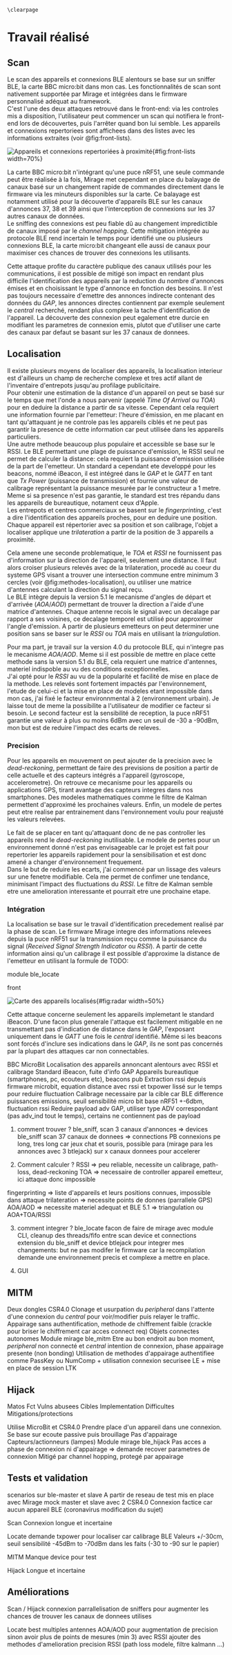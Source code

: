 ```{=latex}
\clearpage
```

# Travail réalisé

## Scan

Le scan des appareils et connexions BLE alentours se base sur un sniffer BLE, la carte BBC micro:bit dans mon cas. Les fonctionnalités de scan sont nativement supportée par Mirage et intégrées dans le firmware personnalisé adéquat au framework.  
C'est l'une des deux attaques retrouvé dans le front-end: via les controles mis a disposition, l'utilisateur peut commencer un scan qui notifiera le front-end lors de découvertes, puis l'arrêter quand bon lui semble. Les appareils et connexions repertoriees sont affichees dans des listes avec les informations extraites (voir @fig:front-lists).

![Appareils et connexions repertoriées à proximité](img/lists.png){#fig:front-lists width=70%}

La carte BBC micro:bit n'intégrant qu'une puce nRF51, une seule commande peut être réalisée à la fois, Mirage met cependant en place du balayage de canaux basé sur un changement rapide de commandes directement dans le firmware via les minuteurs disponibles sur la carte. Ce balayage est notamment utilisé pour la découverte d'appareils BLE sur les canaux d'annonces 37, 38 et 39 ainsi que l'interception de connexions sur les 37 autres canaux de données.  
Le sniffing des connexions est peu fiable dû au changement impredictible de canaux imposé par le *channel hopping*. Cette mitigation intégrée au protocole BLE rend incertain le temps pour identifié une ou plusieurs connexions BLE, la carte micro:bit changeant elle aussi de canaux pour maximiser ces chances de trouver des connexions les utilisants.  

Cette attaque profite du caractère publique des canaux utilisés pour les communications, il est possible de mitigé son impact en rendant plus difficile l'identification des appareils par la reduction du nombre d'annonces émises et en choisissant le type d'annonce en fonction des besoins. Il n'est pas toujours necessaire d'emettre des annonces indirecte contenant des données du *GAP*, les annonces directes contiennent par exemple seulement le *central* recherché, rendant plus complexe la tache d'identification de l'appareil. La découverte des connexion peut egalement etre durcie en modifiant les parametres de connexion emis, plutot que d'utiliser une carte des canaux par defaut se basant sur les 37 canaux de donnees.

## Localisation

Il existe plusieurs moyens de localiser des appareils, la localisation interieur est d'ailleurs un champ de recherche complexe et tres actif allant de l'inventaire d'entrepots jusqu'au profilage publicitaire.  
Pour obtenir une estimation de la distance d'un appareil on peut se basé sur le temps que met l'onde a nous parvenir (appelé *Time Of Arrival* ou *TOA*) pour en deduire la distance a partir de sa vitesse. Cependant cela requiert une information fournie par l'emetteur: l'heure d'émission, en me placant en tant qu'attaquant je ne controle pas les appareils ciblés et ne peut pas garantir la presence de cette information car peut utilisée dans les appareils particuliers.  
Une autre methode beaucoup plus populaire et accessible se base sur le RSSI. Le BLE permettant une plage de puissance d'emission, le RSSI seul ne permet de calculer la distance: cela requiert la puissance d'emission utilisée de la part de l'emetteur. Un standard a cependant ete developpé pour les beacons, nommé iBeacon, il est intégreé dans le *GAP* et le *GATT* en tant que *Tx Power* (puissance de transmission) et fournie une valeur de calibrage représentant la puissance mesurée par le constructeur a 1 metre. Meme si sa presence n'est pas garantie, le standard est tres répandu dans les appareils de bureautique, notament ceux d'Apple.  
Les entrepots et centres commerciaux se basent sur le *fingerprinting*, c'est a dire l'identification des appareils proches, pour en deduire une position. Chaque appareil est répertorier avec sa position et son calibrage, l'objet a localiser applique une *trilateration* a partir de la position de 3 appareils a proximité.  

Cela amene une seconde problematique, le *TOA* et *RSSI* ne fournissent pas d'information sur la direction de l'appareil, seulement une distance. Il faut alors croiser plusieurs relevés avec de la trilateration, procedé au coeur du systeme GPS visant a trouver une intersection commune entre minimum 3 cercles (voir @fig:methodes-localisation), ou utiliser une matrice d'antennes calculant la direction du signal reçu.  
Le BLE intègre depuis la version 5.1 le mecanisme d'angles de départ et d'arrivée (*AOA*/*AOD*) permettant de trouver la direction a l'aide d'une matrice d'antennes. Chaque antenne recois le signal avec un decalage par rapport a ses voisines, ce decalage temporel est utilisé pour approximer l'angle d'emission. A partir de plusieurs emetteurs on peut determiner une position sans se baser sur le *RSSI* ou *TOA* mais en utilisant la *triangulation*.

Pour ma part, je travail sur la version 4.0 du protocole BLE, qui n'integre pas le mecanisme *AOA*/*AOD*. Meme si il est possible de mettre en place cette methode sans la version 5.1 du BLE, cela requiert une matrice d'antennes, materiel indispoble au vu des conditions exceptionnelles.  
J'ai opté pour le *RSSI* au vu de la popularité et facilité de mise en place de la methode. Les relevés sont fortement impactés par l'environnement, l'etude de celui-ci et la mise en place de modeles etant impossible dans mon cas, j'ai fixé le facteur environnmental à 2 (environnement urbain). Je laisse tout de meme la possibilite a l'utilisateur de modifier ce facteur si besoin. Le second facteur est la sensibilité de reception, la puce nRF51 garantie une valeur à plus ou moins 6dBm avec un seuil de -30 a -90dBm, mon but est de reduire l'impact des ecarts de releves.

### Precision

Pour les appareils en mouvement on peut ajouter de la precision avec le *dead-reckoning*, permettant de faire des previsions de position a partir de celle actuelle et des capteurs intégrés a l'appareil (gyroscope, accelerometre). On retrouve ce mecanisme pour les appareils ou applications GPS, tirant avantage des capteurs integres dans nos smartphones.
Des modeles mathematiques comme le filtre de Kalman permettent d'approximé les prochaines valeurs. Enfin, un modele de pertes peut etre realise par entrainement dans l'environnement voulu pour reajusté les valeurs relevées.

Le fait de se placer en tant qu'attaquant donc de ne pas controller les appareils rend le *dead-reckoning* inutilisable. Le modele de pertes pour un environnement donné n'est pas envisageable car le projet est fait pour repertorier les appareils rapidement pour la sensibilisation et est donc amené a changer d'environnement frequement.  
Dans le but de reduire les ecarts, j'ai commencé par un lissage des valeurs sur une fenetre modifiable. Cela me permet de confimer une tendance, minimisant l'impact des fluctuations du *RSSI*. Le filtre de Kalman semble etre une amelioration interessante et pourrait etre une prochaine etape.

### Intégration

La localisation se base sur le travail d'identification precedement realisé par la phase de scan. Le firmware Mirage integre des informations relevees depuis la puce nRF51 sur la transmission reçu comme la puissance du signal (*Received Signal Strength Indicator* ou *RSSI*). A partir de cette information ainsi qu'un calibrage il est possible d'approxime la distance de l'emetteur en utilisant la formule de TODO:

module ble_locate

front

![Carte des appareils localisés](img/radar.png){#fig:radar width=50%}

Cette attaque concerne seulement les appareils implemetant le standard iBeacon. D'une facon plus generale l'attaque est facilement mitigable en ne transmettant pas d'indication de distance dans le *GAP*, l'exposant uniquement dans le *GATT* une fois le *central* identifié. Même si les beacons sont forcés d'inclure ses indications dans le *GAP*, ils ne sont pas concernés par la plupart des attaques car non connectables.

BBC MicroBit
Localisation des appareils annoncant alentours avec RSSI et calibrage
Standard iBeacon, fuite d'info GAP
Appareils bureautique (smartphones, pc, ecouteurs etc), beacons pub
Extraction rssi depuis firmware microbit, equation distance avec rssi et txpower lissé sur le temps pour reduire fluctuation
Calibrage necessaire par la cible car BLE difference puissances emissions, seuil sensibilité micro bit base nRF51 +-6dbm, fluctuation rssi
Reduire payload adv GAP, utiliser type ADV correspondant (pas adv_ind tout le temps), certains ne contiennent pas de payload

1. comment trouver ?
ble_sniff, scan 3 canaux d'annonces => devices
ble_sniff scan 37 canaux de donnees => connections
PB connexions pe long, tres long car jeux chat et souris, possible para (mirage para les annonces avec 3 btlejack) sur x canaux donnees pour accelerer

2. Comment calculer ?
RSSI => peu reliable, necessite un calibrage, path-loss, dead-reckoning
TOA => necessaire de controller appareil emetteur, ici attaque donc impossible

fingerprinting => liste d'appareils et leurs positions connues, impossible dans attaque
trilateration => necessite points de donnes (parrallele GPS)
AOA/AOD => necessite materiel adequat et BLE 5.1
=> triangulation ou AOA+TOA/RSSI

3. comment integrer ? ble_locate
facon de faire de mirage avec module CLI, cleanup des threads/fifo entre scan device et connections
extension du ble_sniff et device btlejack pour integrer mes changements: but ne pas modifer le firmware car la recompilation demande une environnement precis et complexe a mettre en place.

4. GUI

## MITM

Deux dongles CSR4.0
Clonage et usurpation du *peripheral* dans l'attente d'une connexion du *central* pour voir/modifier puis relayer le traffic.
Appairage sans authentification, methode de chiffrement faible (crackle pour briser le chiffrement car acces connect req)
Objets connectes autonomes
Module mirage ble_mitm
Etre au bon endroit au bon moment, *peripheral* non connecté et *central* intention de connexion, phase appairage presente (non bonding)
Utilisation de methodes d'appairage authentifiee comme PassKey ou NumComp + utilisation connexion securisee LE + mise en place de session LTK

## Hijack

Matos
Fct
Vulns abusees
Cibles
Implementation
Difficultes
Mitigations/protections

Utilise MicroBit et CSR4.0
Prendre place d'un appareil dans une connexion. Se base sur ecoute passive puis brouillage
Pas d'appairage
Capteurs/actionneurs (lampes)
Module mirage ble_hijack
Pas acces a phase de connexion ni d'appairage => demande recover parametres de connexion
Mitigé par channel hopping, protegé par appairage

## Tests et validation

scenarios sur ble-master et slave
A partir de reseau de test mis en place avec Mirage mock master et slave avec 2 CSR4.0
Connexion factice car aucun appareil BLE (coronavirus modification du sujet)

Scan
Connexion longue et incertaine

Locate
demande txpower pour localiser car calibrage BLE
Valeurs +/-30cm, seuil sensibilité -45dBm to -70dBm dans les faits (-30 to -90 sur le papier)

MITM
Manque device pour test

Hijack
Longue et incertaine

## Améliorations

Scan / Hijack connexion
parrallelisation de sniffers pour augmenter les chances de trouver les canaux de donnees utilises

Locate
best multiples antennes AOA/AOD pour augmentation de precision
sinon avoir plus de points de mesures (min 3) avec RSSI
ajouter des methodes d'amelioration precision RSSI (path loss modele, filtre kalmann ...)


<!--

## Fonctionnalités

La preuve de concept devra fournir plusieurs fonctionnalités offensive décritent ci-après.

### Repérage

Inventaire des appareils et connexions BLE à proximité.

- Écoute des annonces sur les 3 canaux publicitaires pour récupérer les appareils émetteurs.
- Écoute des communications sur les 37 canaux de données pour répertorier celles active.

### Localisation

Localisation des appareils BLE alentours.

- Écoute passive des annonces pour extraire le calibrage du signal et calculer la distance à partir de la puissance du signal reçu.
- Si le calibrage n'est pas émit dans l'annonce, établissment d'une connexion pour récuperer la valeur si disponible.

Opération répétables autant de fois que voulu pour améliorer la précision de la localisation (minimum 3 mesures pour une position).

### Identification

Connexion directe à un appareil via son adresse bluetooth pour extraire toutes les données exposées.

- Écoute optionnelle des annonces pour identifier un esclave cible.
- Requête de connexion à la cible en tant que maître.
- Récupération des informations standardisées (GAP/GATT) ainsi que services et attributs propriétaires.

### Interception

Interception de communications et possible déchiffrement des trames.

- Écoute des communications sur les 37 canaux de données.
- Récupération de l'adresse d'accès et des paramètres d'appairage (carte des canaux, temps et nombre de sauts, etc).
- Synchronisation avec la communication et écoute des trames.
- Si la communication est chiffrée et la phase d'appairage passée, déconnexion des appareils via brouillage des communication jusqu'au temps mort.
- Écoute des canaux d'annonce: attente d'un appairage en supposant qu'il provienne des appareils precedement déconnectés.
- Récupération des informations cryptographique pour déchiffrer la connexion seulement si celle-ci n'utilise pas une clef a long terme deja établie ou une connexion securisée (BLE 4.2).
- Écoute des communications et déchiffrement des trames à la volée.

### Modification

Attaque *man in the middle* par clonage et usurpation d'un appareil BLE pour modifier les données echangées.

- Écoute passive des annonces de l'esclave cible de l'usurpation pour retransmission ultérieur et récupération de l'adresse bluetooth.
- Connexion à l'esclave cible d'usurpation pour qu'il n'émette plus d'annonces.
- Changement de l'adresse de l'usurpateur en celle de l'esclave usurpé et réémission des annonces précédement capturées.
- Attente de la connexion du maître.
- Appairage entre l'usurpateur et le maître.
- Retransmission des communications entre le maître et l'esclave par l'usurpateur.

Il sera par la suite envisageable d'associer plusieurs fonctionnalités pour réaliser des scénarios différents. Ce peut être par exemple l'usurpation d'un appareil suite au brouillage lors de l'interception des communications entre 2 appareils.

## Architecture

Le système se compose d'un front-end fournissant une interface utilisateur affichant les appareils BLE et les actions possible ainsi qu'un back-end permettant la réalisation des actions implementées.  
Le back-end se compose d'un service web (en violet sur @fig:poc-arch) pour communiquer avec le front-end, il transmet les requêtes au serveur (en rouge) qui se base sur un framework BLE offensif (en bleu) pour les traiter. Le framwork BLE offensif utilise plusieurs appareils BLE (en vert) pour mener à bien les attaques.  
Le serveur orchestre les attaques même si il ne les implémentent pas lui-même.

![Architecture du système](img/poc-architecture.png){#fig:poc-arch-2 width=85%}

## Interface

On retrouve la carte des appareils et connexions identifiés avec leur distance et position estimée par rapport au système (voir @fig:poc-ui: zone rouge *Scan*).  

Pour chaque cible (appareil ou connexion), des attaques sont disponibles:
- Récupération du profil ou modification des transimissions par usurpation pour un appareil BLE emettant des annonces (zone bleue *Devices*).
- Déconnexion des appareils ou interception des communications entre deux appareils appairés (zone bleue *Connections*).

Une troisieme section permet de suivre le déroulement de l'attaque chosie (zone verte *Action progress*). Celle-ci est découpée en phases, dès que la phase courante est terminée sans erreur (carré vert), la phase suivante est exécutée. Lorsqu'une phase échoue l'attaque s'arrête et le message d'erreur est affiché en dessous (carré rouge).

![Interface du système](img/poc-interface-highlight.png){#fig:poc-ui width=85%}

## Tests

Il est possible de tester toutes les attaques en mettant en place un réseau BLE de test. Toutes les attaques ne ciblent jamais plus de 2 appareils BLE. Il est possible de reproduire les conditions attendues dans l'attaque en imitant un esclave et un maître BLE avec des requêtes et réponses préprogrammées. Sur chaque attaque demande des conditions de départ différentes, les appareils peuvent être en attente (émettant des annonces), en appairage ou connectés.  
Une fois notre réseau test mis en place, l'attaque est executée sur celui-ci et les résultats obtenus comparés par rapport à ceux préprogrammés dans le test.

Il est possible d'automatiser ces tests avec 5 appareils (4 dongles et 1 sniffer) branchés à la machine réalisant ceux-ci. Le sniffer réalise la plupart des tàches purement offensive, 2 dongles mettent en place le réseau test pendant que les 2 autres permettent l'usurpation d'identité.

## Livrables

Code source du système fonctionnel: comprend l'intégration de l'outils offensive, le serveur et client pour l'interface ainsi qu'un moyen de déployer le système (Docker).

Documentation du système: rédigée en langage spécifique (markdown, rst) et déployable avec un outils (Sphinx, pandoc), documentation développeur pour mettre en place le système et documenter les choix techniques.

Rapport de projet: rédigé avec un outils spécifique (LaTeX, pandoc), rendue au format PDF, comprend une étude du contexte, analyse de l'existant et de faisabilité puis mise en place de la preuve de concept.

################################################################
################################################################
################################################################
################################################################
################################################################
################################################################
################################################################
################################################################
################################################################
################################################################
################################################################
################################################################

# Preuve de concept

## Scan

Adv ok seulement 3 channels, utilisation du sweeping sur 1 micro bit

Data difficile car 37 channels et transmissions non constantes dans chaque channel, meme avec sweeping sur 1 micro bit ne peut intercepter que 1/37e des communications, jeu chat et souris car appareils hop et bbc sweep pour trouver des comms

## Localisation

TODO differentes methodes de localisation
- avoir une distance (rssi / toa)
- avoir un point dans l'espace (aoa/aod ou trilateration/triangulation)

### RSSI

incertitude rssi +-6dbm et fortement influence par environnement

peu etre reduit avec echantillonage sur le temps, modele de calculs et filtres (kalmann)

BLE utilise plusieurs puissance emissions donc besoin d'une valeur ref pour estimer distance depuis RSSI. Valeur generalement RSSI mesure a 1m par le constructeur et exposee dans les annonce ou en tant que service et nommee txpower (standardisee par GAP/GATT).

TODO formule distance
env factor = 2 pour IPS

### Fingerprinting

A partir d'une liste de beacons et leurs position, calcul la position se rapprochant le plus d'un des beacons (a partir du RSSI).

Demande de pouvoir etablir la liste des beacons et les identifies de facon sure. Si le systeme est mit en place pour cet effet on s'assurera qu'ils soient identifiables (MAC unique par exemple) mais dans notre cas de recuperation d'information, les appareils peuvent mettre en place des mesures contre le tracage comme la generation d'adresse mac aleatoire.
Il est possible d'utiliser le profile GATT pour identifier un appareil, combiner avec le RSSI dans le temps et les deplacements (capteurs) on peut esperer distinguer deux profils GATT identiques.

~ beacons coverage

Le beacon le plus proche

### RSSI / TOA

~ m

Trilateration determines the position of an object
by understanding its distance from three known
reference points. In the case of Bluetooth, locators
estimate their distance to any given asset tag based
on the received signal strength from the tag

### AOA / AOD

~ cm

Basee sur le nouveau systeme d'angle du BLE 5.1
Demande du materiel en plus (Multiple antennes directionnelles pour former une matrice)
Differentes facon de calculee (angle arrivee, angle depart ...)

https://www.bluetooth.com/blog/bluetooth-positioning-systems/
https://www.bluetooth.com/bluetooth-resources/enhancing-bluetooth-location-services-with-direction-finding/?utm_campaign=location-services&utm_source=internal&utm_medium=blog&utm_content=bluetooth-positioning-systems


### Ajouter de la precision

Fusionner les resultats avec un filtre kalmann:
- dead reckoning
- trilateration / triangulation

Ou RSS (range) + AOA (direction)

### RSS

1. Scan devices
   BTLEJack sniffer
2. find settings (rssi, txPower / measured power ...)
   Tx Power service 0x1804 and Tx Power Level Characteristic 0x2A07
3. calculate distance (in a circle around you)
   10 ^ ((txPower – RSSI)/(10 * N))
   N = loss factor (between 2 and 4), 0 for optimal conditions
4. cross multiple references to determine a position (trilateration)
   repeat 3 times to 3 devices
   get OUR position

### AOA

## Spoof

## Hijack

-->